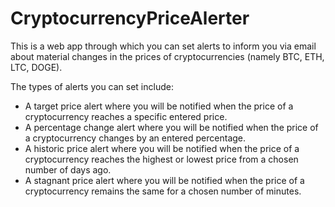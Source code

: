 # CryptocurrencyPriceAlerter
<p>This is a web app through which you can set alerts to inform you via email about material changes in the prices of cryptocurrencies (namely BTC, ETH, LTC, DOGE).</p>
<p>The types of alerts you can set include:</p>
<ul>
  <li>A target price alert where you will be notified when the price of a cryptocurrency reaches a specific entered price.</li>
  <li>A percentage change alert where you will be notified when the price of a cryptocurrency changes by an entered percentage.</li>
  <li>A historic price alert where you will be notified when the price of a cryptocurrency reaches the highest or lowest price from a chosen number of days ago.</li>
  <li>A stagnant price alert where you will be notified when the price of a cryptocurrency remains the same for a chosen number of minutes.</li>
</ul>
